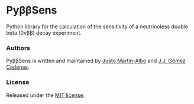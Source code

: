 # PyββSens

Python library for the calculation of the sensitivity of a neutrinoless double beta (0νββ) decay experiment.

### Authors
PyββSens is written and maintained by [Justo Martín-Albo](http://next.ific.uv.es/) and [J.J. Gómez Cadenas](http://next.ific.uv.es/).

### License
Released under the [MIT license](http://opensource.org/licenses/MIT).

